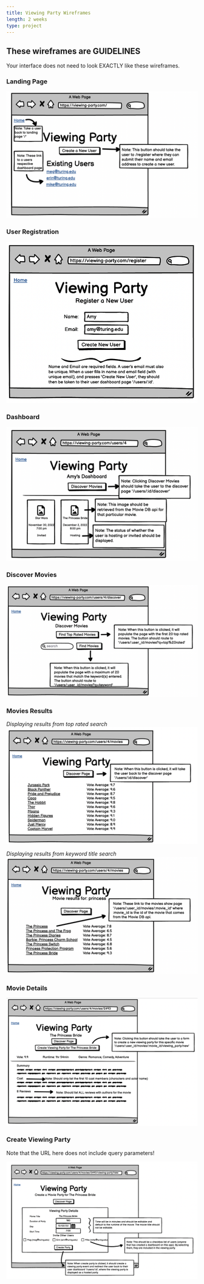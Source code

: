 ```yaml
---
title: Viewing Party Wireframes
length: 2 weeks
type: project
---
```


## These wireframes are GUIDELINES

Your interface does not need to look EXACTLY like these wireframes.

### Landing Page

![landing wireframe](./assets/vpl_landing.png)

### User Registration 

![registration wireframe](./assets/vpl_registration.png)

### Dashboard

![dashboard wireframe](./assets/vpl_dashboard.png)

### Discover Movies

![discover wireframe](./assets/vpl_discover.png)

### Movies Results
_Displaying results from top rated search_
![top rated results wireframe](./assets/vpl_movie_top40_index.png)

_Displaying results from keyword title search_
![movie title results wireframe](./assets/vpl_movie_search_index.png)

### Movie Details

![movie details wireframe](./assets/vpl_movie_show.png)

### Create Viewing Party

Note that the URL here does not include query parameters!

![create viewing party wireframe](./assets/vpl_new_viewing_party.png)
